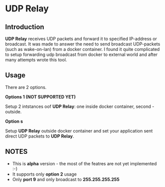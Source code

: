 # UDP Relay

## Introduction

**UDP Relay** receives UDP packets and forward it to specified IP-address or broadcast. It was made to answer the need to send broadcast UDP-packets (such as wake-on-lan) from a docker container. I found it quite complicated to setup forwarding udp broadcast from docker to external world and after many attempts wrote this tool.

## Usage

There are 2 options.

**Options 1 (NOT SUPPORTED YET)**

Setup 2 intstances oof **UDP Relay**: one inside docker container, second - outside. 

**Option s**

Setup **UDP Relay** outside docker container and set your application sent direct UDP packets to **UDP Relay**.

## NOTES

- This is **alpha** version - the most of the featres are not yet implemented :-)
- It supports only **option 2** usage
- Only **port 9** and only broadcast to **255.255.255.255**
